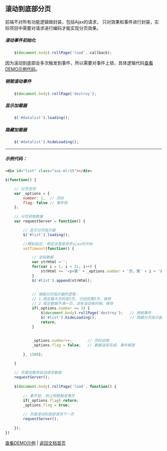 ## 滚动到底部分页
前端不对所有功能逻辑做封装，包括Ajax的请求， 只对效果和事件进行封装，实际项目中需要对请求进行编码才能实现分页效果。

##### 滚动事件初始化
```javascript
	$(document.body).rollPage('load', callback);
```
因为滚动到底部会多次触发到事件，所以需要对事件上锁，具体逻辑代码[查看DEMO示例代码](../demo/rollPage.html)。

##### 销毁滚动事件
```javascript
	$(document.body).rollPage('destroy');
```

##### 显示加载器
``` javascript
	$('#datalist').loading();
```

##### 隐藏加载器
``` javascript
	$('#datalist').hideLoading();
```


----------

##### 示例代码：
```html
<div id="list" class="sui-mlr15"></div>
```

```javascript
$(function() {

	// 分页选项
	var _options = {
		number: 1,  // 页码
		flag: false // 事件锁
	};
	
	// 分页获取数据
	var requestServer = function() {

		// 显示分页指示器
		$('#list').loading();

		//模拟延迟, 假定这里是异步ajax的开始
		setTimeout(function() {

			// 渲染数据
			var strHtml ='';
			for(var i = 1; i < 31; i++) {
				strHtml += '<p>第' + _options.number + '页，第' + i + '条数据。</p>';
			}
			$('#list').append(strHtml);
			
			
			// 销毁分页指示器的逻辑：
			// 1.假定最大页码是5页, 已经到第5页，移除
			// 2.假定数据不满一页，没有滚动条时候，移除
			if(_options.number >= 5) {
				$(document.body).rollPage('destroy');   // 销毁事件
				$('#list').hideLoading();               // 隐藏分页指示器
				return;
			}
			
			
			_options.number++;       // 页码自增
			_options.flag = false;   // 数据渲染完成，事件解锁
			
		}, 1500);

	}
	
	// 页面加载完自动请求数据
	requestServer();
	
	$(document.body).rollPage('load', function() {
		
		// 事件锁, 防止频繁触发事件
		if(_options.flag) return;
		_options.flag = true;
		
		// 页面滚动到底部请求下一页
		requestServer();
		
	});
})
```

[查看DEMO示例](https://seawongcn.github.io/SimpleUI/demo/rollPage.html) | [返回文档首页](index.md)